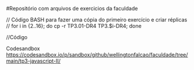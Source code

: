 #Repositório com arquivos de exercicios da faculdade


// Código BASH para fazer uma cópia do primeiro exercício e criar réplicas
// for i in {2..16}; do cp -r TP3.01-DR4 TP3.$i-DR4; done


//Código

Codesandbox
https://codesandbox.io/p/sandbox/github/wellingtonfalcao/faculdade/tree/main/tp3-javascript-II/<exercicio>